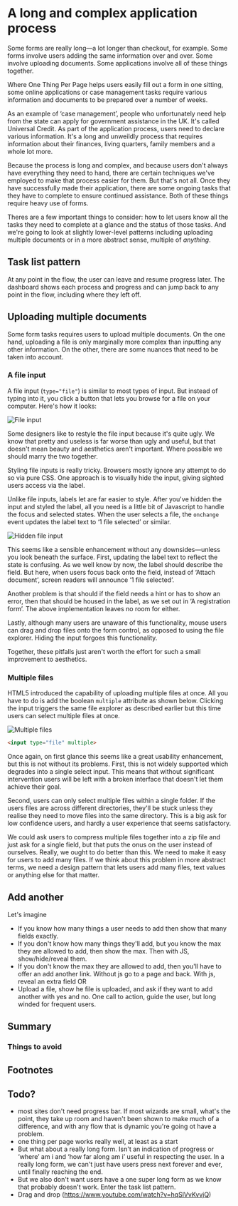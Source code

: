 # A long and complex application process

Some forms are really long&mdash;a lot longer than checkout, for example. Some forms involve users adding the same information over and over. Some involve uploading documents. Some applications involve all of these things together.

Where One Thing Per Page helps users easily fill out a form in one sitting, some online applications or case management tasks require various information and documents to be prepared over a number of weeks.

As an example of ‘case management’, people who unfortunately need help from the state can apply for government assistance in the UK. It's called Universal Credit. As part of the application process, users need to declare various information. It's a long and unweildly process that requires information about their finances, living quarters, family members and a whole lot more.

Because the process is long and complex, and because users don't always have everything they need to hand, there are certain techniques we've employed to make that process easier for them. But that's not all. Once they have successfully made their application, there are some ongoing tasks that they have to complete to ensure continued assistance. Both of these things require heavy use of forms.

Theres are a few important things to consider: how to let users know all the tasks they need to complete at a glance and the status of those tasks. And we're going to look at slightly lower-level patterns including uploading multiple documents or in a more abstract sense, multiple of *anything*.

## Task list pattern

At any point in the flow, the user can leave and resume progress later.
The dashboard shows each process and progress and can jump back to any point in the flow, including where they left off.

## Uploading multiple documents

Some form tasks requires users to upload multiple documents. On the one hand, uploading a file is only marginally more complex than inputting any other information. On the other, there are some nuances that need to be taken into account.

### A file input

A file input (`type="file"`) is similar to most types of input. But instead of typing into it, you click a button that lets you browse for a file on your computer. Here's how it looks:

![File input](.)

Some designers like to restyle the file input because it's quite ugly. We know that pretty and useless is far worse than ugly and useful, but that doesn't mean beauty and aesthetics aren't important. Where possible we should marry the two together.

Styling file inputs is really tricky. Browsers mostly ignore any attempt to do so via pure CSS. One approach is to visually hide the input, giving sighted users access via the label.

Unlike file inputs, labels let are far easier to style. After you've hidden the input and styled the label, all you need is a little bit of Javascript to handle the focus and selected states. When the user selects a file, the `onchange` event updates the label text to ‘1 file selected’ or similar.

![Hidden file input](.)

This seems like a sensible enhancement without any downsides&mdash;unless you look beneath the surface. First, updating the label text to reflect the state is confusing. As we well know by now, the label should describe the field. But here, when users focus back onto the field, instead of ‘Attach document’, screen readers will announce ‘1 file selected’.

Another problem is that should if the field needs a hint or has to show an error, then that should be housed in the label, as we set out in ‘A registration form’. The above implementation leaves no room for either.

Lastly, although many users are unaware of this functionality, mouse users can drag and drop files onto the form control, as opposed to using the file explorer. Hiding the input forgoes this functionality.

Together, these pitfalls just aren't worth the effort for such a small improvement to aesthetics.

### Multiple files

HTML5 introduced the capability of uploading multiple files at once. All you have to do is add the boolean `multiple` attribute as shown below. Clicking the input triggers the same file explorer as described earlier but this time users can select multiple files at once.

![Multiple files](.)

```HTML
<input type="file" multiple>
```

Once again, on first glance this seems like a great usability enhancement, but this is not without its problems. First, this is not widely supported which degrades into a single select input. This means that without significant intervention users will be left with a broken interface that doesn't let them achieve their goal.

Second, users can only select multiple files within a single folder. If the users files are across different directories, they'll be stuck unless they realise they need to move files into the same directory. This is a big ask for low confidence users, and hardly a user experience that seems satisfactory.

We could ask users to compress multiple files together into a zip file and just ask for a single field, but that puts the onus on the user instead of ourselves. Really, we ought to do better than this. We need to make it easy for users to add many files. If we think about this problem in more abstract terms, we need a design pattern that lets users add many files, text values or anything else for that matter.

## Add another

Let's imagine

- If you know how many things a user needs to add then show that many fields exactly.
- If you don't know how many things they'll add, but you know the max they are allowed to add, then show the max. Then with JS, show/hide/reveal them.
- If you don't know the max they are allowed to add, then you'll have to offer an add another link. Without js go to a page and back. With js, reveal an extra field OR
- Upload a file, show he file is uploaded, and ask if they want to add another with yes and no. One call to action, guide the user, but long winded for frequent users.

## Summary

### Things to avoid

## Footnotes

## Todo?

- most sites don't need progress bar. If most wizards are small, what's the point, they take up room and haven't been shown to make much of a difference, and with any flow that is dynamic you're going ot have a problem.
- one thing per page works really well, at least as a start
- But what about a really long form. Isn't an indication of progress or ‘where’ am i  and ‘how far along am i’ useful in respecting the user. In a really long form, we can't just have users press next forever and ever, until finally reaching the end.
- But we also don't want users have a one super long form as we know that probably doesn't work. Enter the task list pattern.
- Drag and drop (https://www.youtube.com/watch?v=hqSlVvKvvjQ)